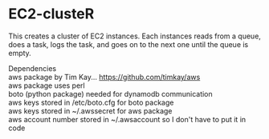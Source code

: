EC2-clusteR
===========

This creates a cluster of EC2 instances. Each instances reads from a queue, does a task, logs the task, and goes on to the next one until the queue is empty.

Dependencies  
aws package by Tim Kay... https://github.com/timkay/aws  
aws package uses perl  
boto (python package) needed for dynamodb communication  
aws keys stored in /etc/boto.cfg for boto package  
aws keys stored in ~/.awssecret for aws package  
aws account number stored in ~/.awsaccount so I don't have to put it in code  